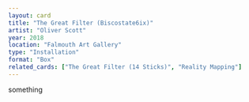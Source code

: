 ```yaml
---
layout: card
title: "The Great Filter (Biscostate6ix)"
artist: "Oliver Scott"
year: 2018
location: "Falmouth Art Gallery"
type: "Installation"
format: "Box"
related_cards: ["The Great Filter (14 Sticks)", "Reality Mapping"]
---
```


something
